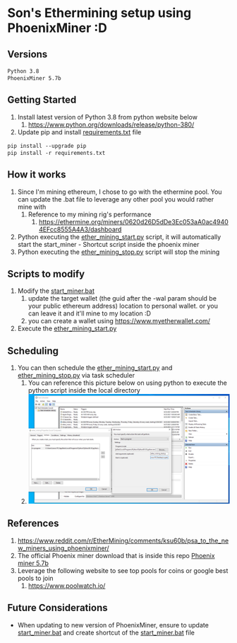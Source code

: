 # Son's Ethermining setup using PhoenixMiner :D

## Versions
```
Python 3.8
PhoenixMiner 5.7b
```
## Getting Started
1. Install latest version of Python 3.8 from python website below
   1. https://www.python.org/downloads/release/python-380/
1. Update pip and install [requirements.txt](requirements.txt) file
     
```     
pip install --upgrade pip
pip install -r requirements.txt
```
## How it works
1. Since I'm mining ethereum, I chose to go with the ethermine pool. You can update the .bat file to leverage any other pool you would rather mine with
   1. Reference to my mining rig's performance
      1. https://ethermine.org/miners/0620d26D5dDe3Ec053aA0ac49404EFcc8555A4A3/dashboard
1. Python executing the [ether_mining_start.py](python/ether_mining_start.py) script, it will automatically start the start_miner - Shortcut script inside the phoenix miner
2. Python executing the [ether_mining_stop.py](python/ether_mining_stop.py) script will stop the mining

## Scripts to modify
1. Modify the [start_miner.bat](/PhoenixMiner_5.4c_Windows/start_miner.bat)
   1. update the target wallet (the guid after the -wal param should be your public ethereum address) location to personal wallet. or you can leave it and it'll mine to my location :D
   1. you can create a wallet using https://www.myetherwallet.com/
2. Execute the [ether_mining_start.py](python/ether_mining_start.py)

## Scheduling
1. You can then schedule the [ether_mining_start.py](python/ether_mining_start.py) and [ether_mining_stop.py](python/ether_mining_stop.py) via task scheduler
   1. You can reference this picture below on using python to execute the python script inside the local directory
   2. ![task scheduler](https://github.com/sonphan1/crypto_mining/blob/master/reference/schedule%20etherminer.png)

## References
1. https://www.reddit.com/r/EtherMining/comments/ksu60b/psa_to_the_new_miners_using_phoenixminer/
2. The official Phoenix miner download that is inside this repo [Phoenix miner 5.7b](https://bitcointalk.org/index.php?topic=2647654.0)
3. Leverage the following website to see top pools for coins or google best pools to join 
   1. https://www.poolwatch.io/

## Future Considerations
- When updating to new version of PhoenixMiner, ensure to update [start_miner.bat](/PhoenixMiner_5.4c_Windows/start_miner.bat) and create shortcut of the [start_miner.bat](/PhoenixMiner_5.4c_Windows/start_miner.bat) file

